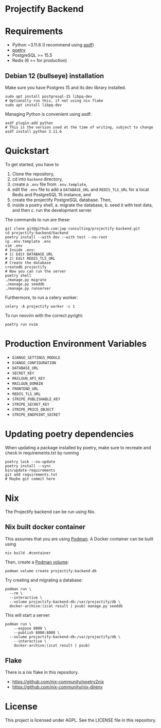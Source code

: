# Projectify Backend

# Requirements

- Python ~3.11.6 (I recommend using [asdf](https://asdf-vm.com/))
- [poetry](https://python-poetry.org/docs/)
- PostgreSQL >= 15.5
- Redis (6 >= for production)

## Debian 12 (bullseye) installation

Make sure you have Postgres 15 and its dev library installed.

```
sudo apt install postgresql-15 libpq-dev
# Optionally run this, if not using nix flake
sudo apt install libpq-dev
```

Managing Python is convenient using asdf:

```
asdf plugin-add python
# This is the version used at the time of writing, subject to change
asdf install python 3.11.6
```

# Quickstart

To get started, you have to

1. Clone the repository,
2. cd into `backend` directory,
3. create a `.env` file from `.env.template`,
4. edit the `.env` file to add a `DATABASE_URL` and `REDIS_TLS_URL` for a local
   Redis and PostgreSQL 15 instance, and
5. create the projectify PostgreSQL database. Then,
6. inside a poetry shell,
  a. migrate the database,
  b. seed it with test data, and then
  c. run the development server

The commands to run are these:

```
git clone git@github.com:jwp-consulting/projectify-backend.git
cd projectify-backend/backend
poetry install --with dev --with test --no-root
cp .env.template .env
vim .env
# Inside .env:
# 1) Edit DATABASE_URL
# 2) Edit REDIS_TLS_URL
# Create the database
createdb projectify
# Now you can run the server
poetry shell
./manage.py migrate
./manage.py seeddb
./manage.py runserver
```

Furthermore, to run a celery worker:

`celery -A projectify worker -c 1`

To run neovim with the correct pyright:

```
poetry run nvim
```

# Production Environment Variables

- `DJANGO_SETTINGS_MODULE`
- `DJANGO_CONFIGURATION`
- `DATABASE_URL`
- `SECRET_KEY`
- `MAILGUN_API_KEY`
- `MAILGUN_DOMAIN`
- `FRONTEND_URL`
- `REDIS_TLS_URL`
- `STRIPE_PUBLISHABLE_KEY`
- `STRIPE_SECRET_KEY`
- `STRIPE_PRICE_OBJECT`
- `STRIPE_ENDPOINT_SECRET`

# Updating poetry dependencies

When updating a package installed by poetry, make sure to recreate and check in
requirements.txt by running

```
poetry lock --no-update
poetry install --sync
bin/update-requirements
git add requirements.txt
# Maybe git commit here
```

# Nix

The Projectify backend can be run using Nix.

## Nix built docker container

This assumes that you are using [Podman](https://podman.io/). A Docker container can be built using

```bash
nix build .#container
```

Then, create a [Podman volume](https://docs.podman.io/en/latest/markdown/podman-volume.1.html):

```fish
podman volume create projectify-backend-db
```

Try creating and migrating a database:

```fish
podman run \
  --rm \
  --interactive \
  --volume projectify-backend-db:/var/projectify/db \
  docker-archive:(zcat result | psub) manage.py seeddb
```

This will start a server:

```fish
podman run \
    --expose 8000 \
    --publish 8000:8000 \
  --volume projectify-backend-db:/var/projectify/db \
    --interactive \
    docker-archive:(zcat result | psub)
```

## Flake

There is a nix flake in this repository.

- https://github.com/nix-community/poetry2nix
- https://github.com/nix-community/nix-direnv

# License

This project is licensed under AGPL. See the LICENSE file in this repository.

